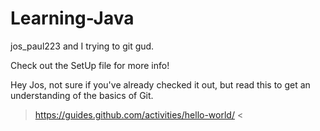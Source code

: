 # Learning-Java
jos_paul223 and I trying to git gud.

Check out the SetUp file for more info!

Hey Jos, not sure if you've already checked it out, but read this to get an understanding of the basics of Git.

> https://guides.github.com/activities/hello-world/ <
